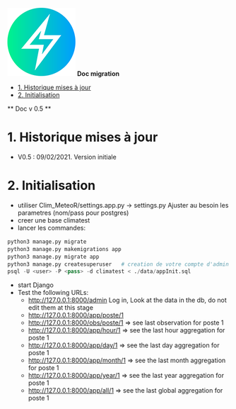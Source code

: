 ![logo](https://raw.githubusercontent.com/MeteoR-OI/bd-climato/master/doc/images/meteoi.re-logo_mini.png)
**Doc migration**

<!-- @import "[TOC]" {cmd="toc" depthFrom=1 depthTo=6 orderedList=false} -->

<!-- code_chunk_output -->

- [1. Historique mises à jour](#1-historique-mises-à-jour)
- [2. Initialisation](#2-initialisation)

<!-- /code_chunk_output -->

** Doc v 0.5 **


# 1. Historique mises à jour
- V0.5 : 09/02/2021. Version initiale

# 2. Initialisation
- utiliser Clim_MeteoR/settings.app.py -> settings.py
  Ajuster au besoin les parametres (nom/pass pour postgres)
- creer une base climatest
- lancer les commandes:


```python
python3 manage.py migrate
python3 manage.py makemigrations app
python3 manage.py migrate app
python3 manage.py createsuperuser   # creation de votre compte d'admin
psql -U <user> -P <pass> -d climatest < ./data/appInit.sql
```

- start Django
- Test the following URLs:
  - http://127.0.0.1:8000/admin
    Log in, Look at the data in the db, do not edit them at this stage
  - http://127.0.0.1:8000/app/poste/1
  - http://127.0.0.1:8000/obs/poste/1 => see last observation for poste 1
  - http://127.0.0.1:8000/app/hour/1 => see the last hour aggregation for poste 1
  - http://127.0.0.1:8000/app/day/1 => see the last day aggregation for poste 1
  - http://127.0.0.1:8000/app/month/1 => see the last month aggregation for poste 1
  - http://127.0.0.1:8000/app/year/1 => see the last year aggregation for poste 1
  - http://127.0.0.1:8000/app/all/1 => see the last global aggregation for poste 1
